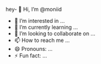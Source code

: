 hey- 👋 Hi, I’m @moniid
- 👀 I’m interested in ...
- 🌱 I’m currently learning ...
- 💞️ I’m looking to collaborate on ...
- 📫 How to reach me ...
- 😄 Pronouns: ...
- ⚡ Fun fact: ...

<!---
moniid/moniid is a ✨ special ✨ repository because its `README.md` (this file) appears on your GitHub profile.
You can click the Preview link to take a look at your changes.
--->

